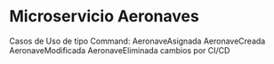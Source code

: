# Microservicio Aeronaves
Casos de Uso de tipo Command:
AeronaveAsignada
AeronaveCreada
AeronaveModificada
AeronaveEliminada
cambios por CI/CD

